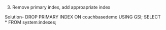 3. Remove primary index, add approapriate index


Solution- 
DROP PRIMARY INDEX ON couchbasedemo USING GSI;
SELECT * FROM system:indexes;
